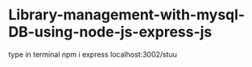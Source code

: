 # Library-management-with-mysql-DB-using-node-js-express-js
type in terminal
npm i express
localhost:3002/stuu
